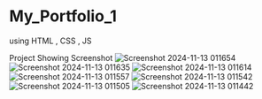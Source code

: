 # My_Portfolio_1
using HTML , CSS , JS

Project Showing Screenshot
![Screenshot 2024-11-13 011654](https://github.com/user-attachments/assets/9d1ff18e-5953-448e-86f4-0ae1115bcd35)
![Screenshot 2024-11-13 011635](https://github.com/user-attachments/assets/06ca5eea-1968-4d8a-a38e-d4eaf5e75b8f)
![Screenshot 2024-11-13 011614](https://github.com/user-attachments/assets/9e072a7c-99f4-40e7-af7a-9eee1e965623)
![Screenshot 2024-11-13 011557](https://github.com/user-attachments/assets/db4a298f-4229-4df0-a160-50ad7a51a0b8)
![Screenshot 2024-11-13 011542](https://github.com/user-attachments/assets/276f42a2-dc29-44d7-a080-cb4a1aea5155)
![Screenshot 2024-11-13 011505](https://github.com/user-attachments/assets/dd3a9fb8-68af-45f6-984e-ba3ea79b5717)
![Screenshot 2024-11-13 011442](https://github.com/user-attachments/assets/1b1f1e56-3027-4285-9b17-85af7588a45c)
